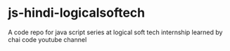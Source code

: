 # js-hindi-logicalsoftech
A code repo for java script series at logical soft tech internship learned by chai code youtube channel
